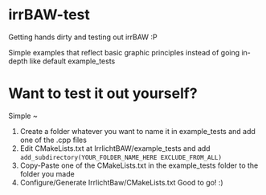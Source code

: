 # irrBAW-test
Getting hands dirty and testing out irrBAW :P

Simple examples that reflect basic graphic principles instead of going in-depth like default example_tests

# Want to test it out yourself?
Simple ~ 
1. Create a folder whatever you want to name it in example_tests and add one of the .cpp files
2. Edit CMakeLists.txt at IrrlichtBAW/example_tests and add 
```add_subdirectory(YOUR_FOLDER_NAME_HERE EXCLUDE_FROM_ALL)```
3. Copy-Paste one of the CMakeLists.txt in the example_tests folder to the folder you made
4. Configure/Generate IrrlichtBaw/CMakeLists.txt
Good to go! :)
